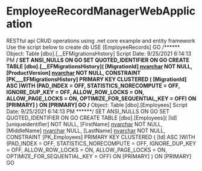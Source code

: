# EmployeeRecordManagerWebApplication
RESTful api CRUD operations using .net core example and entity framework
Use the script below to create db
USE [EmployeeRecords]
GO
/****** Object:  Table [dbo].[__EFMigrationsHistory]    Script Date: 9/25/2021 6:14:13 PM ******/
SET ANSI_NULLS ON
GO
SET QUOTED_IDENTIFIER ON
GO
CREATE TABLE [dbo].[__EFMigrationsHistory](
	[MigrationId] [nvarchar](150) NOT NULL,
	[ProductVersion] [nvarchar](32) NOT NULL,
 CONSTRAINT [PK___EFMigrationsHistory] PRIMARY KEY CLUSTERED 
(
	[MigrationId] ASC
)WITH (PAD_INDEX = OFF, STATISTICS_NORECOMPUTE = OFF, IGNORE_DUP_KEY = OFF, ALLOW_ROW_LOCKS = ON, ALLOW_PAGE_LOCKS = ON, OPTIMIZE_FOR_SEQUENTIAL_KEY = OFF) ON [PRIMARY]
) ON [PRIMARY]
GO
/****** Object:  Table [dbo].[Employees]    Script Date: 9/25/2021 6:14:13 PM ******/
SET ANSI_NULLS ON
GO
SET QUOTED_IDENTIFIER ON
GO
CREATE TABLE [dbo].[Employees](
	[Id] [uniqueidentifier] NOT NULL,
	[FirstName] [nvarchar](20) NOT NULL,
	[MiddleName] [nvarchar](10) NULL,
	[LastName] [nvarchar](15) NOT NULL,
 CONSTRAINT [PK_Employees] PRIMARY KEY CLUSTERED 
(
	[Id] ASC
)WITH (PAD_INDEX = OFF, STATISTICS_NORECOMPUTE = OFF, IGNORE_DUP_KEY = OFF, ALLOW_ROW_LOCKS = ON, ALLOW_PAGE_LOCKS = ON, OPTIMIZE_FOR_SEQUENTIAL_KEY = OFF) ON [PRIMARY]
) ON [PRIMARY]
GO
